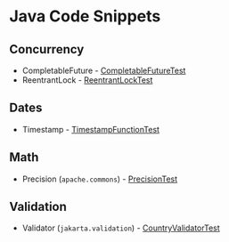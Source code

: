 # Java Code Snippets

## Concurrency
- CompletableFuture - [CompletableFutureTest](https://github.com/eyeyar03/Notes/blob/main/java/snippets/src/test/java/com/amacandili/notes/java/snippets/concurrency/CompletableFutureTest.java)
- ReentrantLock - [ReentrantLockTest](https://github.com/eyeyar03/Notes/blob/main/java/snippets/src/test/java/com/amacandili/notes/java/snippets/concurrency/ReentrantLockTest.java)

## Dates
- Timestamp - [TimestampFunctionTest](https://github.com/eyeyar03/Notes/blob/main/java/snippets/src/test/java/com/amacandili/notes/java/snippets/date/TimestampFunctionTest.java)

## Math
- Precision (`apache.commons`) - [PrecisionTest](https://github.com/eyeyar03/Notes/blob/main/java/snippets/src/test/java/com/amacandili/notes/java/snippets/math/PrecisionTest.java)

## Validation
- Validator (`jakarta.validation`) - [CountryValidatorTest](https://github.com/eyeyar03/Notes/blob/main/java/snippets/src/test/java/com/amacandili/notes/java/snippets/validator/CountryValidatorTest.java)